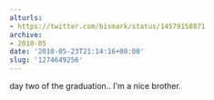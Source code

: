 ```yaml
---
alturls:
- https://twitter.com/bismark/status/14579158871
archive:
- 2010-05
date: '2010-05-23T21:14:16+00:00'
slug: '1274649256'
---
```


day two of the graduation.. I'm a nice brother.

